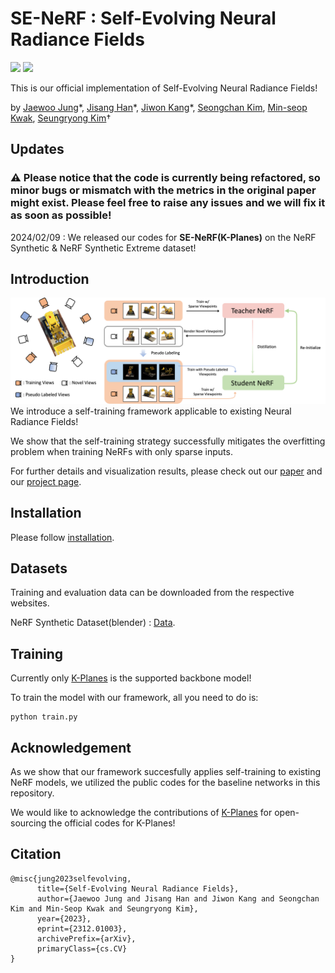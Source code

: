 # SE-NeRF : Self-Evolving Neural Radiance Fields
<a href="https://arxiv.org/abs/2312.01003"><img src="https://img.shields.io/badge/arXiv-2305.19201-%23B31B1B"></a>
<a href="https://ku-cvlab.github.io/SE-NeRF/ "><img src="https://img.shields.io/badge/Project%20Page-online-brightgreen"></a>
<br>

This is our official implementation of Self-Evolving Neural Radiance Fields!

by [Jaewoo Jung](https://github.com/crepejung00)\*, [Jisang Han](https://github.com/ONground-Korea)\*, [Jiwon Kang](https://github.com/loggerJK)\*, [Seongchan Kim](https://github.com/deep-overflow), [Min-seop Kwak](https://mskwak01.github.io/), [Seungryong Kim](https://cvlab.korea.ac.kr)&dagger;

## Updates
### &#9888; Please notice that the code is currently being refactored, so minor bugs or mismatch with the metrics in the original paper might exist. Please feel free to raise any issues and we will fix it as soon as possible!

2024/02/09 : We released our codes for <b>SE-NeRF(K-Planes)</b> on the NeRF Synthetic & NeRF Synthetic Extreme dataset!

## Introduction
![](assets/main_architecture.png)
We introduce a self-training framework applicable to existing Neural Radiance Fields!  

We show that the self-training strategy successfully mitigates the overfitting problem when training NeRFs with only sparse inputs.

For further details and visualization results, please check out our [paper](https://arxiv.org/abs/2312.01003) and our [project page](https://ku-cvlab.github.io/SE-NeRF/).

## Installation
Please follow [installation](INSTALL.md). 

## Datasets
Training and evaluation data can be downloaded from the respective websites.

NeRF Synthetic Dataset(blender) : [Data](https://www.matthewtancik.com/nerf).

## Training

Currently only [K-Planes](https://github.com/sarafridov/K-Planes) is the supported backbone model!

To train the model with our framework, all you need to do is:

```
python train.py
```


## Acknowledgement
As we show that our framework succesfully applies self-training to existing NeRF models, we utilized the public codes for the baseline networks in this repository.

We would like to acknowledge the contributions of [K-Planes](https://github.com/sarafridov/K-Planes) for open-sourcing the official codes for K-Planes! 

## Citation

```
@misc{jung2023selfevolving,
      title={Self-Evolving Neural Radiance Fields}, 
      author={Jaewoo Jung and Jisang Han and Jiwon Kang and Seongchan Kim and Min-Seop Kwak and Seungryong Kim},
      year={2023},
      eprint={2312.01003},
      archivePrefix={arXiv},
      primaryClass={cs.CV}
}
```
